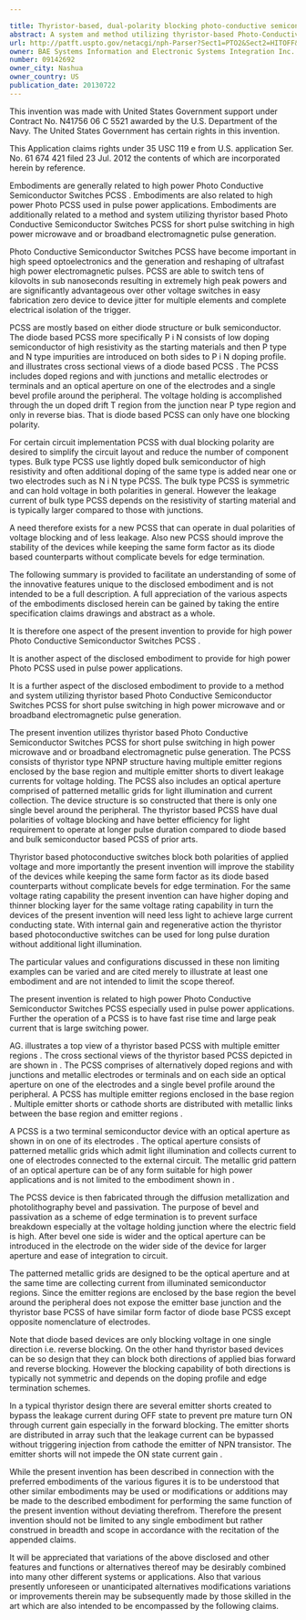```yaml
---

title: Thyristor-based, dual-polarity blocking photo-conductive semiconductor switch (PCSS) for short pulse switching and methods
abstract: A system and method utilizing thyristor-based Photo-Conductive Semiconductor Switches (PCSS) for short pulse switching in high power microwave and/or broadband electromagnetic pulse generation is disclosed. The PCSS consists of thyristor-type NPNP structure having multiple emitter regions enclosed by the base region and multiple emitter shorts to divert leakage currents for voltage holding. The PCSS also includes an optical aperture comprised of patterned metallic grids for light illumination and current collection. The device structure is so constructed that there is only one single bevel around the peripheral. The thyristor-based PCSS have dual polarities of voltage blocking and have better efficiency for light requirement to operate at longer pulse duration compared to diode-based and bulk-semiconductor-based PCSS.
url: http://patft.uspto.gov/netacgi/nph-Parser?Sect1=PTO2&Sect2=HITOFF&p=1&u=%2Fnetahtml%2FPTO%2Fsearch-adv.htm&r=1&f=G&l=50&d=PALL&S1=09142692&OS=09142692&RS=09142692
owner: BAE Systems Information and Electronic Systems Integration Inc.
number: 09142692
owner_city: Nashua
owner_country: US
publication_date: 20130722
---
```

This invention was made with United States Government support under Contract No. N41756 06 C 5521 awarded by the U.S. Department of the Navy. The United States Government has certain rights in this invention.

This Application claims rights under 35 USC 119 e from U.S. application Ser. No. 61 674 421 filed 23 Jul. 2012 the contents of which are incorporated herein by reference.

Embodiments are generally related to high power Photo Conductive Semiconductor Switches PCSS . Embodiments are also related to high power Photo PCSS used in pulse power applications. Embodiments are additionally related to a method and system utilizing thyristor based Photo Conductive Semiconductor Switches PCSS for short pulse switching in high power microwave and or broadband electromagnetic pulse generation.

Photo Conductive Semiconductor Switches PCSS have become important in high speed optoelectronics and the generation and reshaping of ultrafast high power electromagnetic pulses. PCSS are able to switch tens of kilovolts in sub nanoseconds resulting in extremely high peak powers and are significantly advantageous over other voltage switches in easy fabrication zero device to device jitter for multiple elements and complete electrical isolation of the trigger.

PCSS are mostly based on either diode structure or bulk semiconductor. The diode based PCSS more specifically P i N consists of low doping semiconductor of high resistivity as the starting materials and then P type and N type impurities are introduced on both sides to P i N doping profile. and illustrates cross sectional views of a diode based PCSS . The PCSS includes doped regions and with junctions and metallic electrodes or terminals and an optical aperture on one of the electrodes and a single bevel profile around the peripheral. The voltage holding is accomplished through the un doped drift T region from the junction near P type region and only in reverse bias. That is diode based PCSS can only have one blocking polarity.

For certain circuit implementation PCSS with dual blocking polarity are desired to simplify the circuit layout and reduce the number of component types. Bulk type PCSS use lightly doped bulk semiconductor of high resistivity and often additional doping of the same type is added near one or two electrodes such as N i N type PCSS. The bulk type PCSS is symmetric and can hold voltage in both polarities in general. However the leakage current of bulk type PCSS depends on the resistivity of starting material and is typically larger compared to those with junctions.

A need therefore exists for a new PCSS that can operate in dual polarities of voltage blocking and of less leakage. Also new PCSS should improve the stability of the devices while keeping the same form factor as its diode based counterparts without complicate bevels for edge termination.

The following summary is provided to facilitate an understanding of some of the innovative features unique to the disclosed embodiment and is not intended to be a full description. A full appreciation of the various aspects of the embodiments disclosed herein can be gained by taking the entire specification claims drawings and abstract as a whole.

It is therefore one aspect of the present invention to provide for high power Photo Conductive Semiconductor Switches PCSS .

It is another aspect of the disclosed embodiment to provide for high power Photo PCSS used in pulse power applications.

It is a further aspect of the disclosed embodiment to provide to a method and system utilizing thyristor based Photo Conductive Semiconductor Switches PCSS for short pulse switching in high power microwave and or broadband electromagnetic pulse generation.

The present invention utilizes thyristor based Photo Conductive Semiconductor Switches PCSS for short pulse switching in high power microwave and or broadband electromagnetic pulse generation. The PCSS consists of thyristor type NPNP structure having multiple emitter regions enclosed by the base region and multiple emitter shorts to divert leakage currents for voltage holding. The PCSS also includes an optical aperture comprised of patterned metallic grids for light illumination and current collection. The device structure is so constructed that there is only one single bevel around the peripheral. The thyristor based PCSS have dual polarities of voltage blocking and have better efficiency for light requirement to operate at longer pulse duration compared to diode based and bulk semiconductor based PCSS of prior arts.

Thyristor based photoconductive switches block both polarities of applied voltage and more importantly the present invention will improve the stability of the devices while keeping the same form factor as its diode based counterparts without complicate bevels for edge termination. For the same voltage rating capability the present invention can have higher doping and thinner blocking layer for the same voltage rating capability in turn the devices of the present invention will need less light to achieve large current conducting state. With internal gain and regenerative action the thyristor based photoconductive switches can be used for long pulse duration without additional light illumination.

The particular values and configurations discussed in these non limiting examples can be varied and are cited merely to illustrate at least one embodiment and are not intended to limit the scope thereof.

The present invention is related to high power Photo Conductive Semiconductor Switches PCSS especially used in pulse power applications. Further the operation of a PCSS is to have fast rise time and large peak current that is large switching power.

AG. illustrates a top view of a thyristor based PCSS with multiple emitter regions . The cross sectional views of the thyristor based PCSS depicted in are shown in . The PCSS comprises of alternatively doped regions and with junctions and metallic electrodes or terminals and on each side an optical aperture on one of the electrodes and a single bevel profile around the peripheral. A PCSS has multiple emitter regions enclosed in the base region . Multiple emitter shorts or cathode shorts are distributed with metallic links between the base region and emitter regions .

A PCSS is a two terminal semiconductor device with an optical aperture as shown in on one of its electrodes . The optical aperture consists of patterned metallic grids which admit light illumination and collects current to one of electrodes connected to the external circuit. The metallic grid pattern of an optical aperture can be of any form suitable for high power applications and is not limited to the embodiment shown in .

The PCSS device is then fabricated through the diffusion metallization and photolithography bevel and passivation. The purpose of bevel and passivation as a scheme of edge termination is to prevent surface breakdown especially at the voltage holding junction where the electric field is high. After bevel one side is wider and the optical aperture can be introduced in the electrode on the wider side of the device for larger aperture and ease of integration to circuit.

The patterned metallic grids are designed to be the optical aperture and at the same time are collecting current from illuminated semiconductor regions. Since the emitter regions are enclosed by the base region the bevel around the peripheral does not expose the emitter base junction and the thyristor base PCSS of have similar form factor of diode base PCSS except opposite nomenclature of electrodes.

Note that diode based devices are only blocking voltage in one single direction i.e. reverse blocking. On the other hand thyristor based devices can be so design that they can block both directions of applied bias forward and reverse blocking. However the blocking capability of both directions is typically not symmetric and depends on the doping profile and edge termination schemes.

In a typical thyristor design there are several emitter shorts created to bypass the leakage current during OFF state to prevent pre mature turn ON through current gain especially in the forward blocking. The emitter shorts are distributed in array such that the leakage current can be bypassed without triggering injection from cathode the emitter of NPN transistor. The emitter shorts will not impede the ON state current gain .

While the present invention has been described in connection with the preferred embodiments of the various figures it is to be understood that other similar embodiments may be used or modifications or additions may be made to the described embodiment for performing the same function of the present invention without deviating therefrom. Therefore the present invention should not be limited to any single embodiment but rather construed in breadth and scope in accordance with the recitation of the appended claims.

It will be appreciated that variations of the above disclosed and other features and functions or alternatives thereof may be desirably combined into many other different systems or applications. Also that various presently unforeseen or unanticipated alternatives modifications variations or improvements therein may be subsequently made by those skilled in the art which are also intended to be encompassed by the following claims.

